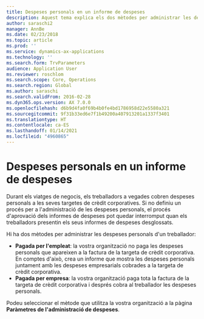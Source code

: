 ```yaml
---
title: Despeses personals en un informe de despeses
description: Aquest tema explica els dos mètodes per administrar les despeses personals d'un treballador al Microsoft Dynamics 365 Finance.
author: saraschi2
manager: AnnBe
ms.date: 02/23/2018
ms.topic: article
ms.prod: ''
ms.service: dynamics-ax-applications
ms.technology: ''
ms.search.form: TrvParameters
audience: Application User
ms.reviewer: roschlom
ms.search.scope: Core, Operations
ms.search.region: Global
ms.author: saraschi
ms.search.validFrom: 2016-02-28
ms.dyn365.ops.version: AX 7.0.0
ms.openlocfilehash: d6b9d4fa0f69b4b0fe4bd1786958d22e5580a321
ms.sourcegitcommit: 9f31b33ed6e7f1b49200a407913201a1337f3401
ms.translationtype: HT
ms.contentlocale: ca-ES
ms.lasthandoff: 01/14/2021
ms.locfileid: "4960865"
---
```

# <a name="personal-expenses-on-an-expense-report"></a>Despeses personals en un informe de despeses

Durant els viatges de negocis, els treballadors a vegades cobren despeses personals a les seves targetes de crèdit corporatives. Si no definiu un procés per a l'administració de les despeses personals, el procés d'aprovació dels informes de despeses pot quedar interromput quan els treballadors presentin els seus informes de despeses desglossats. 

Hi ha dos mètodes per administrar les despeses personals d'un treballador:

- **Pagada per l'empleat**: la vostra organització no paga les despeses personals que apareixen a la factura de la targeta de crèdit corporativa. En comptes d'això, crea un informe que mostra les despeses personals juntament amb les despeses empresarials cobrades a la targeta de crèdit corporativa.
- **Pagada per empresa**: la vostra organització paga tota la factura de la targeta de crèdit corporativa i després cobra al treballador les despeses personals.

Podeu seleccionar el mètode que utilitza la vostra organització a la pàgina **Paràmetres de l'administració de despeses**.
